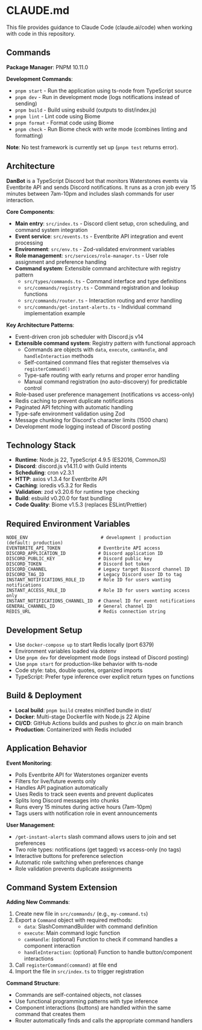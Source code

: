 # CLAUDE.md

This file provides guidance to Claude Code (claude.ai/code) when working with code in this repository.

## Commands

**Package Manager**: PNPM 10.11.0

**Development Commands**:
- `pnpm start` - Run the application using ts-node from TypeScript source
- `pnpm dev` - Run in development mode (logs notifications instead of sending)
- `pnpm build` - Build using esbuild (outputs to dist/index.js)
- `pnpm lint` - Lint code using Biome
- `pnpm format` - Format code using Biome
- `pnpm check` - Run Biome check with write mode (combines linting and formatting)

**Note**: No test framework is currently set up (`pnpm test` returns error).

## Architecture

**DanBot** is a TypeScript Discord bot that monitors Waterstones events via Eventbrite API and sends Discord notifications. It runs as a cron job every 15 minutes between 7am-10pm and includes slash commands for user interaction.

**Core Components**:
- **Main entry**: `src/index.ts` - Discord client setup, cron scheduling, and command system integration
- **Event service**: `src/events.ts` - Eventbrite API integration and event processing
- **Environment**: `src/env.ts` - Zod-validated environment variables
- **Role management**: `src/services/role-manager.ts` - User role assignment and preference handling
- **Command system**: Extensible command architecture with registry pattern
  - `src/types/commands.ts` - Command interface and type definitions
  - `src/commands/registry.ts` - Command registration and lookup functions
  - `src/commands/router.ts` - Interaction routing and error handling
  - `src/commands/get-instant-alerts.ts` - Individual command implementation example

**Key Architecture Patterns**:
- Event-driven cron job scheduler with Discord.js v14
- **Extensible command system**: Registry pattern with functional approach
  - Commands are objects with `data`, `execute`, `canHandle`, and `handleInteraction` methods
  - Self-contained command files that register themselves via `registerCommand()`
  - Type-safe routing with early returns and proper error handling
  - Manual command registration (no auto-discovery) for predictable control
- Role-based user preference management (notifications vs access-only)
- Redis caching to prevent duplicate notifications
- Paginated API fetching with automatic handling
- Type-safe environment validation using Zod
- Message chunking for Discord's character limits (1500 chars)
- Development mode logging instead of Discord posting

## Technology Stack

- **Runtime**: Node.js 22, TypeScript 4.9.5 (ES2016, CommonJS)
- **Discord**: discord.js v14.11.0 with Guild intents
- **Scheduling**: cron v2.3.1
- **HTTP**: axios v1.3.4 for Eventbrite API
- **Caching**: ioredis v5.3.2 for Redis
- **Validation**: zod v3.20.6 for runtime type checking
- **Build**: esbuild v0.20.0 for fast bundling
- **Code Quality**: Biome v1.5.3 (replaces ESLint/Prettier)

## Required Environment Variables

```
NODE_ENV                           # development | production (default: production)
EVENTBRITE_API_TOKEN              # Eventbrite API access
DISCORD_APPLICATION_ID            # Discord application ID
DISCORD_PUBLIC_KEY                # Discord public key
DISCORD_TOKEN                     # Discord bot token
DISCORD_CHANNEL                   # Legacy target Discord channel ID
DISCORD_TAG_ID                    # Legacy Discord user ID to tag
INSTANT_NOTIFICATIONS_ROLE_ID     # Role ID for users wanting notifications
INSTANT_ACCESS_ROLE_ID            # Role ID for users wanting access only
INSTANT_NOTIFICATIONS_CHANNEL_ID  # Channel ID for event notifications
GENERAL_CHANNEL_ID                # General channel ID
REDIS_URL                         # Redis connection string
```

## Development Setup

- Use `docker-compose up` to start Redis locally (port 6379)
- Environment variables loaded via dotenv
- Use `pnpm dev` for development mode (logs instead of Discord posting)
- Use `pnpm start` for production-like behavior with ts-node
- Code style: tabs, double quotes, organized imports
- TypeScript: Prefer type inference over explicit return types on functions

## Build & Deployment

- **Local build**: `pnpm build` creates minified bundle in dist/
- **Docker**: Multi-stage Dockerfile with Node.js 22 Alpine
- **CI/CD**: GitHub Actions builds and pushes to ghcr.io on main branch
- **Production**: Containerized with Redis included

## Application Behavior

**Event Monitoring**:
- Polls Eventbrite API for Waterstones organizer events
- Filters for live/future events only
- Handles API pagination automatically
- Uses Redis to track seen events and prevent duplicates
- Splits long Discord messages into chunks
- Runs every 15 minutes during active hours (7am-10pm)
- Tags users with notification role in event announcements

**User Management**:
- `/get-instant-alerts` slash command allows users to join and set preferences
- Two role types: notifications (get tagged) vs access-only (no tags)
- Interactive buttons for preference selection
- Automatic role switching when preferences change
- Role validation prevents duplicate assignments

## Command System Extension

**Adding New Commands**:
1. Create new file in `src/commands/` (e.g., `my-command.ts`)
2. Export a `Command` object with required methods:
   - `data`: SlashCommandBuilder with command definition
   - `execute`: Main command logic function
   - `canHandle`: (optional) Function to check if command handles a component interaction
   - `handleInteraction`: (optional) Function to handle button/component interactions
3. Call `registerCommand(command)` at file end
4. Import the file in `src/index.ts` to trigger registration

**Command Structure**:
- Commands are self-contained objects, not classes
- Use functional programming patterns with type inference
- Component interactions (buttons) are handled within the same command that creates them
- Router automatically finds and calls the appropriate command handlers